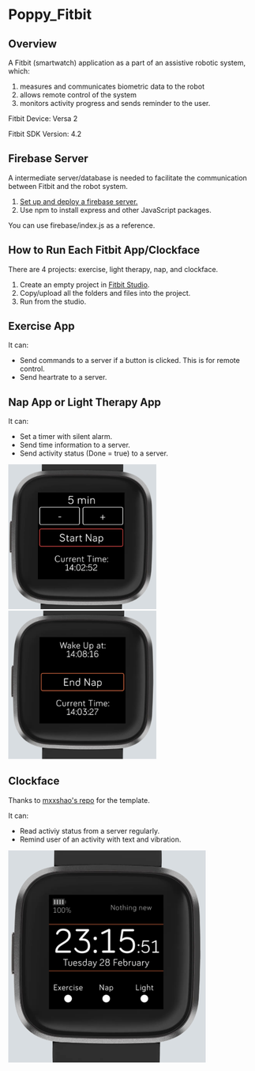 # Poppy_Fitbit

## Overview
A Fitbit (smartwatch) application as a part of an assistive robotic system, which:
1. measures and communicates biometric data to the robot
2. allows remote control of the system
3. monitors activity progress and sends reminder to the user.

Fitbit Device: Versa 2

Fitbit SDK Version: 4.2

## Firebase Server
A intermediate server/database is needed to facilitate the communication between Fitbit and the robot system.  
1. [Set up and deploy a firebase server.](https://firebase.google.com/docs/hosting/quickstart)
2. Use npm to install express and other JavaScript packages.

You can use firebase/index.js as a reference.

## How to Run Each Fitbit App/Clockface
There are 4 projects: exercise, light therapy, nap, and clockface.
1. Create an empty project in [Fitbit Studio](https://studio.fitbit.com).
2. Copy/upload all the folders and files into the project. 
3. Run from the studio.

## Exercise App
It can:
- Send commands to a server if a button is clicked. This is for remote control.
- Send heartrate to a server.

## Nap App or Light Therapy App
It can:
- Set a timer with silent alarm.
- Send time information to a server.
- Send activity status (Done = true) to a server.

<img src="pictures/nap1.PNG" width="300" />
<img src="pictures/nap2.PNG" width="300" />

## Clockface
Thanks to [mxxshao's repo](https://github.com/mxsshao/versa-clockface) for the template.

It can:
- Read activiy status from a server regularly.
- Remind user of an activity with text and vibration.

<img src="pictures/clockface1.PNG" width="400" />
